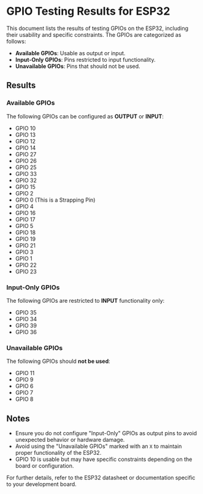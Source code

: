 # GPIO Testing Results for ESP32

This document lists the results of testing GPIOs on the ESP32, including their usability and specific constraints. The GPIOs are categorized as follows:
- **Available GPIOs**: Usable as output or input.
- **Input-Only GPIOs**: Pins restricted to input functionality.
- **Unavailable GPIOs**: Pins that should not be used.

## Results

### Available GPIOs
The following GPIOs can be configured as **OUTPUT** or **INPUT**:
- GPIO 10
- GPIO 13
- GPIO 12
- GPIO 14
- GPIO 27
- GPIO 26
- GPIO 25
- GPIO 33
- GPIO 32
- GPIO 15
- GPIO 2
- GPIO 0 (This is a Strapping Pin)
- GPIO 4
- GPIO 16
- GPIO 17
- GPIO 5
- GPIO 18
- GPIO 19
- GPIO 21
- GPIO 3
- GPIO 1
- GPIO 22
- GPIO 23

### Input-Only GPIOs
The following GPIOs are restricted to **INPUT** functionality only:
- GPIO 35
- GPIO 34
- GPIO 39
- GPIO 36

### Unavailable GPIOs
The following GPIOs should **not be used**:
- GPIO 11
- GPIO 9
- GPIO 6
- GPIO 7
- GPIO 8

## Notes
- Ensure you do not configure "Input-Only" GPIOs as output pins to avoid unexpected behavior or hardware damage.
- Avoid using the "Unavailable GPIOs" marked with an `X` to maintain proper functionality of the ESP32.
- GPIO 10 is usable but may have specific constraints depending on the board or configuration.

For further details, refer to the ESP32 datasheet or documentation specific to your development board.

